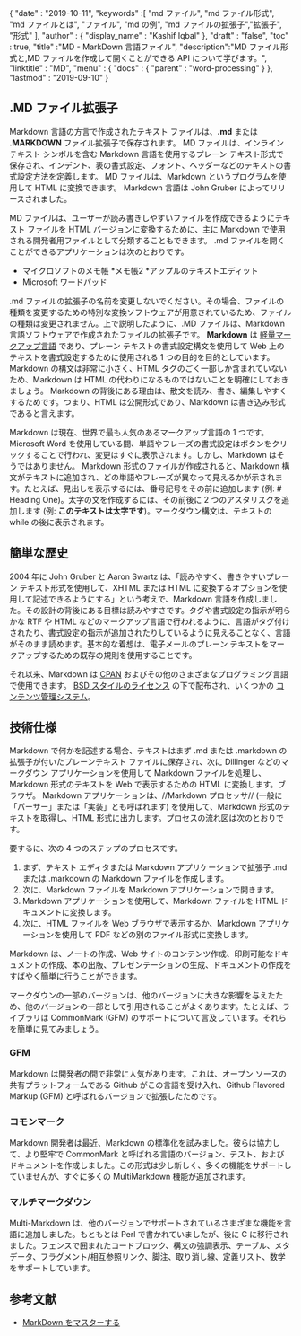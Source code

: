 {
  "date" : "2019-10-11",
  "keywords" :[ "md ファイル", "md ファイル形式", "md ファイルとは", "ファイル", "md の例", "md ファイルの拡張子","拡張子", "形式" ],
  "author" : {
    "display_name" : "Kashif Iqbal"
},
  "draft" : "false",
  "toc" : true,
  "title" :"MD - MarkDown 言語ファイル",
  "description":"MD ファイル形式と,MD ファイルを作成して開くことができる API について学びます。",
  "linktitle" : "MD",
  "menu" : {
    "docs" : {
      "parent" : "word-processing"
}
},
  "lastmod" : "2019-09-10"
}

## .MD ファイル拡張子

Markdown 言語の方言で作成されたテキスト ファイルは、**.md** または **.MARKDOWN** ファイル拡張子で保存されます。 MD ファイルは、インライン テキスト シンボルを含む Markdown 言語を使用するプレーン テキスト形式で保存され、インデント、表の書式設定、フォント、ヘッダーなどのテキストの書式設定方法を定義します。 MD ファイルは、Markdown というプログラムを使用して HTML に変換できます。 Markdown 言語は John Gruber によってリリースされました。

MD ファイルは、ユーザーが読み書きしやすいファイルを作成できるようにテキスト ファイルを HTML バージョンに変換するために、主に Markdown で使用される開発者用ファイルとして分類することもできます。 .md ファイルを開くことができるアプリケーションは次のとおりです。

* マイクロソフトのメモ帳
*メモ帳2
*アップルのテキストエディット
* Microsoft ワードパッド

.md ファイルの拡張子の名前を変更しないでください。その場合、ファイルの種類を変更するための特別な変換ソフトウェアが用意されているため、ファイルの種類は変更されません。上で説明したように、.MD ファイルは、Markdown 言語ソフトウェアで作成されたファイルの拡張子です。 **Markdown** は [軽量マークアップ言語](https://en.wikipedia.org/wiki/Lightweight_markup_language) であり、プレーン テキストの書式設定構文を使用して Web 上のテキストを書式設定するために使用される 1 つの目的を目的としています。 Markdown の構文は非常に小さく、HTML タグのごく一部しか含まれていないため、Markdown は HTML の代わりになるものではないことを明確にしておきましょう。 Markdown の背後にある理由は、散文を読み、書き、編集しやすくするためです。つまり、HTML は公開形式であり、Markdown は書き込み形式であると言えます。

Markdown は現在、世界で最も人気のあるマークアップ言語の 1 つです。 Microsoft Word を使用している間、単語やフレーズの書式設定はボタンをクリックすることで行われ、変更はすぐに表示されます。しかし、Markdown はそうではありません。 Markdown 形式のファイルが作成されると、Markdown 構文がテキストに追加され、どの単語やフレーズが異なって見えるかが示されます。たとえば、見出しを表示するには、番号記号をその前に追加します (例: # Heading One)。太字の文を作成するには、その前後に 2 つのアスタリスクを追加します (例: **このテキストは太字です**)。マークダウン構文は、テキストの while の後に表示されます。

## 簡単な歴史

2004 年に John Gruber と Aaron Swartz は、「読みやすく、書きやすいプレーン テキスト形式を使用して、XHTML または HTML に変換するオプションを使用して記述できるようにする」という考えで、Markdown 言語を作成しました。その設計の背後にある目標は読みやすさです。タグや書式設定の指示が明らかな RTF や HTML などのマークアップ言語で行われるように、言語がタグ付けされたり、書式設定の指示が追加されたりしているように見えることなく、言語がそのまま読めます。基本的な着想は、電子メールのプレーン テキストをマークアップするための既存の規則を使用することです。

それ以来、Markdown は [CPAN](https://en.wikipedia.org/wiki/CPAN) およびその他のさまざまなプログラミング言語で使用できます。 [BSD スタイルのライセンス](https://en.wikipedia.org/wiki/BSD_license) の下で配布され、いくつかの [コンテンツ管理システム](https://en.wikipedia.org/wiki/Content_management_system)。

## 技術仕様

Markdown で何かを記述する場合、テキストはまず .md または .markdown の拡張子が付いたプレーンテキスト ファイルに保存され、次に Dillinger などのマークダウン アプリケーションを使用して Markdown ファイルを処理し、Markdown 形式のテキストを Web で表示するための HTML に変換します。ブラウザ。 Markdown アプリケーションは、//Markdown プロセッサ// (一般に「パーサー」または「実装」とも呼ばれます) を使用して、Markdown 形式のテキストを取得し、HTML 形式に出力します。プロセスの流れ図は次のとおりです。

要するに、次の 4 つのステップのプロセスです。

1. まず、テキスト エディタまたは Markdown アプリケーションで拡張子 .md または .markdown の Markdown ファイルを作成します。
1. 次に、Markdown ファイルを Markdown アプリケーションで開きます。
1. Markdown アプリケーションを使用して、Markdown ファイルを HTML ドキュメントに変換します。
1. 次に、HTML ファイルを Web ブラウザで表示するか、Markdown アプリケーションを使用して PDF などの別のファイル形式に変換します。

Markdown は、ノートの作成、Web サイトのコンテンツ作成、印刷可能なドキュメントの作成、本の出版、プレゼンテーションの生成、ドキュメントの作成をすばやく簡単に行うことができます。

マークダウンの一部のバージョンは、他のバージョンに大きな影響を与えたため、他のバージョンの一部として引用されることがよくあります。たとえば、ライブラリは CommonMark (GFM) のサポートについて言及しています。それらを簡単に見てみましょう。

### GFM
Markdown は開発者の間で非常に人気があります。これは、オープン ソースの共有プラットフォームである Github がこの言語を受け入れ、Github Flavored Markup (GFM) と呼ばれるバージョンで拡張したためです。

### コモンマーク
Markdown 開発者は最近、Markdown の標準化を試みました。彼らは協力して、より堅牢で CommonMark と呼ばれる言語のバージョン、テスト、およびドキュメントを作成しました。この形式は少し新しく、多くの機能をサポートしていませんが、すぐに多くの MultiMarkdown 機能が追加されます。

### マルチマークダウン
Multi-Markdown は、他のバージョンでサポートされているさまざまな機能を言語に追加しました。もともとは Perl で書かれていましたが、後に C に移行されました。フェンスで囲まれたコードブロック、構文の強調表示、テーブル、メタデータ、フラグメント/相互参照リンク、脚注、取り消し線、定義リスト、数学をサポートしています。

## 参考文献

* [MarkDown をマスターする](https://docs.github.com/en/get-started/writing-on-github/getting-started-with-writing-and-formatting-on-github/basic-writing-and-formatting-syntax)

